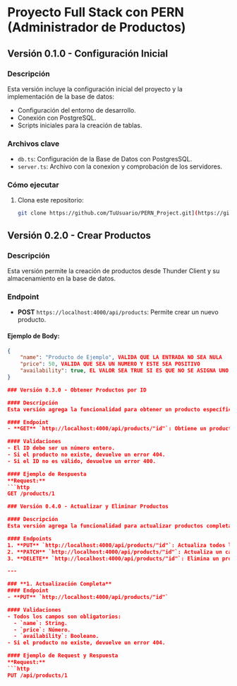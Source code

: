 # Proyecto Full Stack con PERN (Administrador de Productos)

## Versión 0.1.0 - Configuración Inicial

### Descripción
Esta versión incluye la configuración inicial del proyecto y la implementación de la base de datos:
- Configuración del entorno de desarrollo.
- Conexión con PostgreSQL.
- Scripts iniciales para la creación de tablas.

### Archivos clave
- `db.ts`: Configuración de la Base de Datos con PostgresSQL.
- `server.ts`: Archivo con la conexion y comprobación de los servidores.

### Cómo ejecutar
1. Clona este repositorio:
   ```bash
   git clone https://github.com/TuUsuario/PERN_Project.git](https://github.com/SisifoSaga/AdministradorPoduct

## Versión 0.2.0 - Crear Productos

### Descripción
Esta versión permite la creación de productos desde Thunder Client y su almacenamiento en la base de datos.

### Endpoint
- **POST** `https://localhost:4000/api/products`: Permite crear un nuevo producto.

#### Ejemplo de Body:
```json
{
    "name": "Producto de Ejemplo", VALIDA QUE LA ENTRADA NO SEA NULA
    "price": 50, VALIDA QUE SEA UN NUMERO Y ESTE SEA POSITIVO
    "availability": true, EL VALOR SEA TRUE SI ES QUE NO SE ASIGNA UNO A LA DISPONIBILIDAD
}

### Versión 0.3.0 - Obtener Productos por ID

#### Descripción
Esta versión agrega la funcionalidad para obtener un producto específico de la base de datos mediante su ID, utilizando el método `GET` en Thunder Client.

#### Endpoint
- **GET** `http://localhost:4000/api/products/"id"`: Obtiene un producto de la base de datos.

#### Validaciones
- El ID debe ser un número entero.
- Si el producto no existe, devuelve un error 404.
- Si el ID no es válido, devuelve un error 400.

#### Ejemplo de Respuesta
**Request:**
```http
GET /products/1

### Versión 0.4.0 - Actualizar y Eliminar Productos

#### Descripción
Esta versión agrega la funcionalidad para actualizar productos completamente o parcialmente y eliminar productos de la base de datos mediante los métodos `PUT`, `PATCH` y `DELETE`.

#### Endpoints
1. **PUT** `http://localhost:4000/api/products/"id"`: Actualiza todos los campos de un producto.
2. **PATCH** `http://localhost:4000/api/products/"id"`: Actualiza un campo específico de un producto.
3. **DELETE** `http://localhost:4000/api/products/"id"`: Elimina un producto de la base de datos.

---

### **1. Actualización Completa**
#### Endpoint
- **PUT** `http://localhost:4000/api/products/"id"`

#### Validaciones
- Todos los campos son obligatorios:
  - `name`: String.
  - `price`: Número.
  - `availability`: Booleano.
- Si el producto no existe, devuelve un error 404.

#### Ejemplo de Request y Respuesta
**Request:**
```http
PUT /api/products/1
